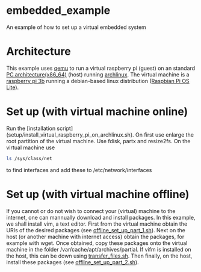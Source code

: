 # embedded_example
An example of how to set up a virtual embedded system

# Architecture
This example uses [qemu](https://qemu.org) to run a virtual raspberry pi (guest) on an  standard [PC architecture(x86\_64)](https://en.wikipedia.org/wiki/X86_64) (host) running [archlinux](https://archlinux.org).  The virtual machine is a [raspberry pi 3b](https://www.raspberrypi.com/products/raspberry-pi-3-model-b/) running a debian-based linux distribution ([Raspbian Pi OS Lite](https://www.raspberrypi.com/software/)). 

# Set up (with virtual machine online)
Run the [installation script] (setup/install_virtual_raspberry_pi_on_archlinux.sh). On first use enlarge the root partition of the virtual machine. Use fdisk, partx and resize2fs. On the virtual machine use 
```BASH 
ls /sys/class/net
```
to find interfaces and add these to /etc/network/interfaces

# Set up (with virtual machine offline)
If you cannot or do not wish to connect your (virtual) machine to the internet, one can mannually download and install packages. In this example, we shall install vim, a text editor. First from the virtual machine obtain the URIs of the desired packages (see [offline\_set\_up\_part\_1.sh](setup/offline_set_up_part_1.sh)). Next on the host (or another machine with internet access) obtain the packages, for example with wget. Once obtained, copy these packages onto the virtual machine in the folder /var/cache/apt/archives/partial. If vifm is installed on the host, this can be down using [transfer\_files.sh](setup/transfer_files.sh). Then finally, on the host, install these packages (see [offline\_set\_up\_part\_2.sh](setup/offline_set_up_part_2.sh)).


